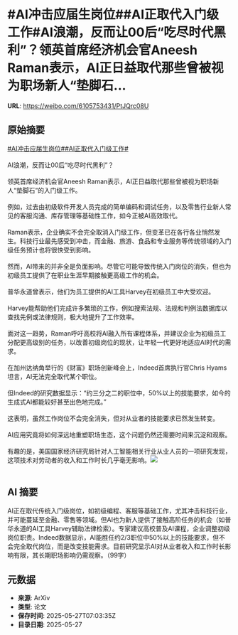 # #AI冲击应届生岗位##AI正取代入门级工作#AI浪潮，反而让00后“吃尽时代黑利”？领英首席经济机会官Aneesh Raman表示，AI正日益取代那些曾被视为职场新人“垫脚石...

**URL**: https://weibo.com/6105753431/PtJQrc08U

## 原始摘要

<a href="https://m.weibo.cn/search?containerid=231522type%3D1%26t%3D10%26q%3D%23AI%E5%86%B2%E5%87%BB%E5%BA%94%E5%B1%8A%E7%94%9F%E5%B2%97%E4%BD%8D%23&amp;extparam=%23AI%E5%86%B2%E5%87%BB%E5%BA%94%E5%B1%8A%E7%94%9F%E5%B2%97%E4%BD%8D%23" data-hide=""><span class="surl-text">#AI冲击应届生岗位#</span></a><a href="https://m.weibo.cn/search?containerid=231522type%3D1%26t%3D10%26q%3D%23AI%E6%AD%A3%E5%8F%96%E4%BB%A3%E5%85%A5%E9%97%A8%E7%BA%A7%E5%B7%A5%E4%BD%9C%23&amp;extparam=%23AI%E6%AD%A3%E5%8F%96%E4%BB%A3%E5%85%A5%E9%97%A8%E7%BA%A7%E5%B7%A5%E4%BD%9C%23" data-hide=""><span class="surl-text">#AI正取代入门级工作#</span></a><br><br>AI浪潮，反而让00后“吃尽时代黑利”？<br><br>领英首席经济机会官Aneesh Raman表示，AI正日益取代那些曾被视为职场新人“垫脚石”的入门级工作。<br><br>例如，过去由初级软件开发人员完成的简单编码和调试任务，以及零售行业新人常见的客服沟通、库存管理等基础性工作，如今正被AI高效取代。<br><br>Raman表示，企业确实不会完全取消入门级工作，但变革已在各行各业悄然发生。科技行业最先感受到冲击，而金融、旅游、食品和专业服务等传统领域的入门级任务预计也将很快受到影响。<br><br>然而，AI带来的并非全是负面影响。尽管它可能导致传统入门岗位的消失，但也为初级员工提供了在职业生涯早期接触更高级工作的机会。<br><br>普华永道曾表示，他们为员工提供的AI工具Harvey在初级员工中大受欢迎。<br><br>Harvey能帮助他们完成许多繁琐的工作，例如搜索法规、法规和判例法数据库以查找先例或法律规则，极大地提升了工作效率。<br><br>面对这一趋势，Raman呼吁高校将AI融入所有课程体系，并建议企业为初级员工分配更高级别的任务，以改善初级岗位的现状，让年轻一代更好地适应AI时代的需求。<br><br>在加州达纳角举行的《财富》职场创新峰会上，Indeed首席执行官Chris Hyams坦言，AI无法完全取代某个职位。<br><br>但Indeed的研究数据显示：“约三分之二的职位中，50%以上的技能要求，如今的生成式AI都能较好甚至出色地完成。”<br><br>这表明，虽然工作岗位不会完全消失，但对从业者的技能要求已然发生转变。<br><br>AI应用究竟将如何深远地重塑职场生态，这个问题仍然还需要时间来沉淀和观察。<br><br>有趣的是，美国国家经济研究局针对人工智能相关行业从业人员的一项研究发现，这项技术对劳动者的收入和工作时长几乎毫无影响。<img style="" src="https://tvax3.sinaimg.cn/large/006Fd7o3gy1i1tw6gm8igj30zk0zk7wh.jpg" referrerpolicy="no-referrer"><br><br>

## AI 摘要

AI正在取代传统入门级岗位，如初级编程、客服等基础工作，尤其冲击科技行业，并可能蔓延至金融、零售等领域。但AI也为新人提供了接触高阶任务的机会（如普华永道的AI工具Harvey辅助法律检索）。专家建议高校普及AI课程，企业调整初级岗位职责。Indeed数据显示，AI能胜任约2/3职位中50%以上的技能要求，但不会完全取代岗位，而是改变技能需求。目前研究显示AI对从业者收入和工作时长影响有限，其长期职场影响仍需观察。（99字）

## 元数据

- **来源**: ArXiv
- **类型**: 论文
- **保存时间**: 2025-05-27T07:03:35Z
- **目录日期**: 2025-05-27
